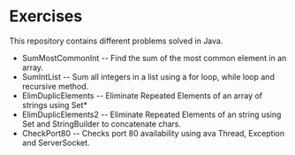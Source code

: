 # Exercises

This repository contains different problems solved in Java.
* SumMostCommonInt -- Find the sum of the most common element in an array.
* SumIntList -- Sum all integers in a list using a for loop, while loop and recursive method.
* ElimDuplicElements -- Eliminate Repeated Elements of an array of strings using Set*
* ElimDuplicElements2 -- Eliminate Repeated Elements of an string using Set and StringBuilder to concatenate chars.
* CheckPort80 -- Checks port 80 availability using ava Thread, Exception and ServerSocket.
